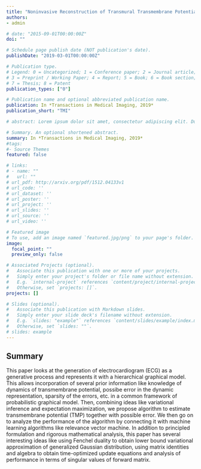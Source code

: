 ```yaml
---
title: "Noninvasive Reconstruction of Transmural Transmembrane Potential with Simultaneous Estimation of Prior Model Error"
authors:
- admin

# date: "2015-09-01T00:00:00Z"
doi: ""

# Schedule page publish date (NOT publication's date).
publishDate: "2019-03-01T00:00:00Z"

# Publication type.
# Legend: 0 = Uncategorized; 1 = Conference paper; 2 = Journal article;
# 3 = Preprint / Working Paper; 4 = Report; 5 = Book; 6 = Book section;
# 7 = Thesis; 8 = Patent
publication_types: ["0"]

# Publication name and optional abbreviated publication name.
publication: In *Transactions in Medical Imaging, 2019*
publication_short: "TMI"

# abstract: Lorem ipsum dolor sit amet, consectetur adipiscing elit. Duis posuere tellus ac convallis placerat. Proin tincidunt magna sed ex sollicitudin condimentum. Sed ac faucibus dolor, scelerisque sollicitudin nisi. Cras purus urna, suscipit quis sapien eu, pulvinar tempor diam. Quisque risus orci, mollis id ante sit amet, gravida egestas nisl. Sed ac tempus magna. Proin in dui enim. Donec condimentum, sem id dapibus fringilla, tellus enim condimentum arcu, nec volutpat est felis vel metus. Vestibulum sit amet erat at nulla eleifend gravida.

# Summary. An optional shortened abstract.
summary: In *Transactions in Medical Imaging, 2019*
#tags:
#- Source Themes
featured: false

# links:
# - name: ""
#   url: ""
# url_pdf: http://arxiv.org/pdf/1512.04133v1
# url_code: ''
# url_dataset: ''
# url_poster: ''
# url_project: ''
# url_slides: ''
# url_source: ''
# url_video: ''

# Featured image
# To use, add an image named `featured.jpg/png` to your page's folder. 
image:
  focal_point: ""
  preview_only: false

# Associated Projects (optional).
#   Associate this publication with one or more of your projects.
#   Simply enter your project's folder or file name without extension.
#   E.g. `internal-project` references `content/project/internal-project/index.md`.
#   Otherwise, set `projects: []`.
projects: []

# Slides (optional).
#   Associate this publication with Markdown slides.
#   Simply enter your slide deck's filename without extension.
#   E.g. `slides: "example"` references `content/slides/example/index.md`.
#   Otherwise, set `slides: ""`.
# slides: example
---
```

## Summary
This paper looks at the generation of electrocardiogram (ECG) as a generative process and represents it with a hierarchical graphical model. This allows incorporation of several prior information like knowledge of dynamics of transmembrane potential, possibe error in the dynamic representation, sparsity of the errors, etc. in a common framework of probabilistic graphical model. Then, combining ideas like variational inference and expectation maximization, we propose algorithm to estimate transmembrane potential (TMP) together with possible error. We then go on to analyze the performance of the algorithm by connecting it with machine learning algorithms like relevance vector machine. In addition to principled formulation and rigorous mathematical analysis, this paper has several interesting ideas like using Fenchel duality to obtain lower bound variational approximation of generalized Gaussian distribution, using matrix identities and algebra to obtain time-optimized update equations and analysis of performance in terms of singular values of forward matrix. 

